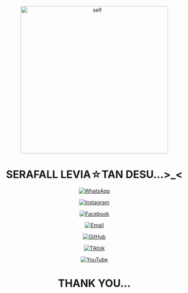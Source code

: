 <div align="center">
<img src="https://telegra.ph/file/6060ca0d0e9648aaa97e6.jpg" alt="self" width="400" />

# SERAFALL LEVIA☆TAN DESU...>_<

>
>
>
</div>
<p align="center">
    <a href="https://wa.me/6281918532071"><img title="WhatsApp" src="https://img.shields.io/badge/WhatsApp-white.svg?style=for-the-badge&logo=whatsapp" /></a>
<p align="center">
    <a href="https://www.instagram.com/sera.levia_tan"><img title="Instagram" src="https://img.shields.io/badge/Instagram-white.svg?style=for-the-badge&logo=instagram" /></a>
<p align="center">
    <a href="https://www.facebook.com/sera.leviathan"><img title="Facebook" src="https://img.shields.io/badge/Facebook-white.svg?style=for-the-badge&logo=facebook" /></a>
<p align="center">
    <a href="https://www.sera.levia.tan@gmail.com"><img title="Email" src="https://img.shields.io/badge/Email-white.svg?style=for-the-badge&logo=gmail" /></a>
<p align="center">
    <a href="https://www.github.com/serafallleviathan"><img title="GitHub" src="https://img.shields.io/badge/GitHub-black.svg?style=for-the-badge&logo=github" /></a>
<p align="center">
    <a href="ttps://www.tiktok.com/@dxdleviathan"><img title="Tiktok" src="https://img.shields.io/badge/Tiktok-black.svg?style=for-the-badge&logo=tiktok" /></a>
<P align="center">
    <a href="https://www.youtube.com/@Levia-tan"><img title="YouTube" src="https://img.shields.io/badge/YouTube-red.svg?style=for-the-badge&logo=youtube" /></a>

>
>
>
<div align="center">

# THANK YOU...
